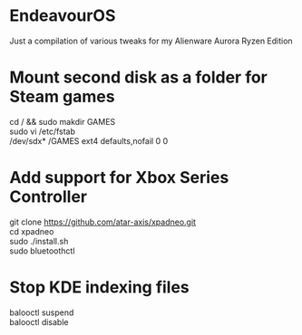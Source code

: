 # EndeavourOS
Just a compilation of various tweaks for my Alienware Aurora Ryzen Edition

# Mount second disk as a folder for Steam games
cd / && sudo makdir GAMES  
sudo vi /etc/fstab  
/dev/sdx* /GAMES ext4 defaults,nofail 0 0  

# Add support for Xbox Series Controller
git clone https://github.com/atar-axis/xpadneo.git  
cd xpadneo  
sudo ./install.sh  
sudo bluetoothctl  

# Stop KDE indexing files
balooctl suspend  
balooctl disable  
